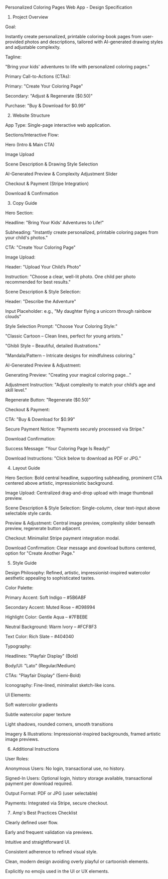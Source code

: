 Personalized Coloring Pages Web App - Design Specification

1. Project Overview

Goal:

Instantly create personalized, printable coloring-book pages from user-provided photos and descriptions, tailored with AI-generated drawing styles and adjustable complexity.

Tagline:

"Bring your kids' adventures to life with personalized coloring pages."

Primary Call-to-Actions (CTAs):

Primary: "Create Your Coloring Page"

Secondary: "Adjust & Regenerate ($0.50)"

Purchase: "Buy & Download for $0.99"

2. Website Structure

App Type: Single-page interactive web application.

Sections/Interactive Flow:

Hero (Intro & Main CTA)

Image Upload

Scene Description & Drawing Style Selection

AI-Generated Preview & Complexity Adjustment Slider

Checkout & Payment (Stripe Integration)

Download & Confirmation

3. Copy Guide

Hero Section:

Headline: "Bring Your Kids' Adventures to Life!"

Subheading: "Instantly create personalized, printable coloring pages from your child's photos."

CTA: "Create Your Coloring Page"

Image Upload:

Header: "Upload Your Child’s Photo"

Instruction: "Choose a clear, well-lit photo. One child per photo recommended for best results."

Scene Description & Style Selection:

Header: "Describe the Adventure"

Input Placeholder: e.g., "My daughter flying a unicorn through rainbow clouds"

Style Selection Prompt: "Choose Your Coloring Style:"

"Classic Cartoon – Clean lines, perfect for young artists."

"Ghibli Style – Beautiful, detailed illustrations."

"Mandala/Pattern – Intricate designs for mindfulness coloring."

AI-Generated Preview & Adjustment:

Generating Preview: "Creating your magical coloring page..."

Adjustment Instruction: "Adjust complexity to match your child’s age and skill level."

Regenerate Button: "Regenerate ($0.50)"

Checkout & Payment:

CTA: "Buy & Download for $0.99"

Secure Payment Notice: "Payments securely processed via Stripe."

Download Confirmation:

Success Message: "Your Coloring Page Is Ready!"

Download Instructions: "Click below to download as PDF or JPG."

4. Layout Guide

Hero Section: Bold central headline, supporting subheading, prominent CTA centered above artistic, impressionistic background.

Image Upload: Centralized drag-and-drop upload with image thumbnail preview.

Scene Description & Style Selection: Single-column, clear text-input above selectable style cards.

Preview & Adjustment: Central image preview, complexity slider beneath preview, regenerate button adjacent.

Checkout: Minimalist Stripe payment integration modal.

Download Confirmation: Clear message and download buttons centered, option for "Create Another Page."

5. Style Guide

Design Philosophy: Refined, artistic, impressionist-inspired watercolor aesthetic appealing to sophisticated tastes.

Color Palette:

Primary Accent: Soft Indigo – #5B6ABF

Secondary Accent: Muted Rose – #D98994

Highlight Color: Gentle Aqua – #7FBEBE

Neutral Background: Warm Ivory – #FCF8F3

Text Color: Rich Slate – #404040

Typography:

Headlines: "Playfair Display" (Bold)

Body/UI: "Lato" (Regular/Medium)

CTAs: "Playfair Display" (Semi-Bold)

Iconography: Fine-lined, minimalist sketch-like icons.

UI Elements:

Soft watercolor gradients

Subtle watercolor paper texture

Light shadows, rounded corners, smooth transitions

Imagery & Illustrations: Impressionist-inspired backgrounds, framed artistic image previews.

6. Additional Instructions

User Roles:

Anonymous Users: No login, transactional use, no history.

Signed-In Users: Optional login, history storage available, transactional payment per download required.

Output Format: PDF or JPG (user selectable)

Payments: Integrated via Stripe, secure checkout.

7. Amp's Best Practices Checklist

Clearly defined user flow.

Early and frequent validation via previews.

Intuitive and straightforward UI.

Consistent adherence to refined visual style.

Clean, modern design avoiding overly playful or cartoonish elements.

Explicitly no emojis used in the UI or UX elements.

